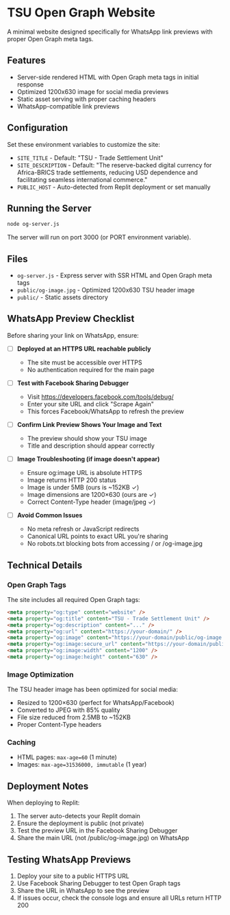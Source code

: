 # TSU Open Graph Website

A minimal website designed specifically for WhatsApp link previews with proper Open Graph meta tags.

## Features

- Server-side rendered HTML with Open Graph meta tags in initial response
- Optimized 1200x630 image for social media previews
- Static asset serving with proper caching headers
- WhatsApp-compatible link previews

## Configuration

Set these environment variables to customize the site:

- `SITE_TITLE` - Default: "TSU - Trade Settlement Unit"
- `SITE_DESCRIPTION` - Default: "The reserve-backed digital currency for Africa-BRICS trade settlements, reducing USD dependence and facilitating seamless international commerce."
- `PUBLIC_HOST` - Auto-detected from Replit deployment or set manually

## Running the Server

```bash
node og-server.js
```

The server will run on port 3000 (or PORT environment variable).

## Files

- `og-server.js` - Express server with SSR HTML and Open Graph meta tags
- `public/og-image.jpg` - Optimized 1200x630 TSU header image
- `public/` - Static assets directory

## WhatsApp Preview Checklist

Before sharing your link on WhatsApp, ensure:

- [ ] **Deployed at an HTTPS URL reachable publicly**
  - The site must be accessible over HTTPS
  - No authentication required for the main page

- [ ] **Test with Facebook Sharing Debugger**
  - Visit https://developers.facebook.com/tools/debug/
  - Enter your site URL and click "Scrape Again"
  - This forces Facebook/WhatsApp to refresh the preview

- [ ] **Confirm Link Preview Shows Your Image and Text**
  - The preview should show your TSU image
  - Title and description should appear correctly

- [ ] **Image Troubleshooting (if image doesn't appear)**
  - Ensure og:image URL is absolute HTTPS
  - Image returns HTTP 200 status
  - Image is under 5MB (ours is ~152KB ✓)
  - Image dimensions are 1200×630 (ours are ✓)
  - Correct Content-Type header (image/jpeg ✓)

- [ ] **Avoid Common Issues**
  - No meta refresh or JavaScript redirects
  - Canonical URL points to exact URL you're sharing
  - No robots.txt blocking bots from accessing / or /og-image.jpg

## Technical Details

### Open Graph Tags

The site includes all required Open Graph tags:

```html
<meta property="og:type" content="website" />
<meta property="og:title" content="TSU - Trade Settlement Unit" />
<meta property="og:description" content="..." />
<meta property="og:url" content="https://your-domain/" />
<meta property="og:image" content="https://your-domain/public/og-image.jpg" />
<meta property="og:image:secure_url" content="https://your-domain/public/og-image.jpg" />
<meta property="og:image:width" content="1200" />
<meta property="og:image:height" content="630" />
```

### Image Optimization

The TSU header image has been optimized for social media:
- Resized to 1200×630 (perfect for WhatsApp/Facebook)
- Converted to JPEG with 85% quality
- File size reduced from 2.5MB to ~152KB
- Proper Content-Type headers

### Caching

- HTML pages: `max-age=60` (1 minute)
- Images: `max-age=31536000, immutable` (1 year)

## Deployment Notes

When deploying to Replit:
1. The server auto-detects your Replit domain
2. Ensure the deployment is public (not private)
3. Test the preview URL in the Facebook Sharing Debugger
4. Share the main URL (not /public/og-image.jpg) on WhatsApp

## Testing WhatsApp Previews

1. Deploy your site to a public HTTPS URL
2. Use Facebook Sharing Debugger to test Open Graph tags
3. Share the URL in WhatsApp to see the preview
4. If issues occur, check the console logs and ensure all URLs return HTTP 200